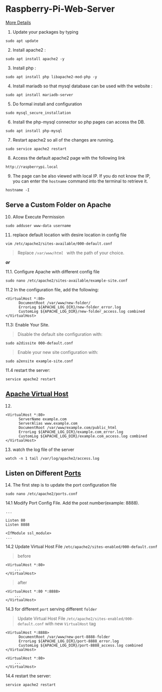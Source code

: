 # Raspberry-Pi-Web-Server

[More Details](https://www.tomshardware.com/news/raspberry-pi-web-server,40174.html)

1. Update your packages by typing

```
sudo apt update
```

2. Install apache2 :
```
sudo apt install apache2 -y 
```

3. Install php :
```
sudo apt install php libapache2-mod-php -y 
```

4. Install mariadb so that mysql database can be used with the website :
```
sudo apt install mariadb-server
```

5. Do formal install and configuration 
```
sudo mysql_secure_installation
```

6. Install the php-mysql connector so php pages can access the DB.
```
sudo apt install php-mysql
```

7. Restart apache2 so all of the changes are running.
```
sudo service apache2 restart
```

8. Access the default apache2 page with the following link
```
http://raspberrypi.local
```

9. The page can be also viewed with local IP. If you do not know the IP, you can enter the `hostname` command into the terminal to retrieve it.
```
hostname -I
```

## Serve a Custom Folder on Apache

10. Allow Execute Permission
```
sudo adduser www-data username
```

11. replace default location with desire location in config file
```
vim /etc/apache2/sites-available/000-default.conf
```
> Replace _`/var/www/html `_ with the path of your choice.

_**or**_

11.1. Configure Apache with different config file
```
sudo nano /etc/apache2/sites-available/example-site.conf
```
11.2 In the configuration file, add the following:
```
<VirtualHost *:80>
      DocumentRoot /var/www/new-folder/
      ErrorLog ${APACHE_LOG_DIR}/new-folder_error.log
      CustomLog ${APACHE_LOG_DIR}/new-folder_access.log combined
</VirtualHost>
```

11.3: Enable Your Site. 
> Disable the default site configuration with:
```
sudo a2dissite 000-default.conf
```
> Enable your new site configuration with:
```
sudo a2ensite example-site.conf
```

11.4 restart the server:
```
service apache2 restart
```

## [Apache Virtual Host](https://pimylifeup.com/raspberry-pi-apache/)
12. 
```
<VirtualHost *:80>
      ServerName example.com
      ServerAlias www.example.com
      DocumentRoot /var/www/example.com/public_html
      ErrorLog ${APACHE_LOG_DIR}/example.com_error.log
      CustomLog ${APACHE_LOG_DIR}/example.com_access.log combined
</VirtualHost>
```
13. watch the log file of the server
```
watch -n 1 tail /var/log/apache2/access.log
```
## Listen on Different [Ports](https://www.baeldung.com/linux/apache-web-server-two-ports)
14. The first step is to update the port configuration file 
```
sudo nano /etc/apache2/ports.conf
```
14.1 Modify Port Config File. Add the post number(example: 8888).
```
... 

Listen 80 
Listen 8888 

<IfModule ssl_module> 
...
```

14.2 Update Virtual Host File `/etc/apache2/sites-enabled/000-default.conf`
> before
```
<VirtualHost *:80>
    ...
</VirtualHost>
```
> after
```
<VirtualHost *:80 *:8888> 
    ... 
</VirtualHost> 
```

14.3 for different `port` serving different `folder`
> Update Virtual Host File `/etc/apache2/sites-enabled/000-default.conf` with new `VirtualHost` tag
```
<VirtualHost *:8888>
      DocumentRoot /var/www/new-port-8888-folder
      ErrorLog ${APACHE_LOG_DIR}/port-8888_error.log
      CustomLog ${APACHE_LOG_DIR}/port-8888_access.log combined
</VirtualHost>

<VirtualHost *:80> 
    ... 
</VirtualHost> 
```

14.4 restart the server:
```
service apache2 restart
```
